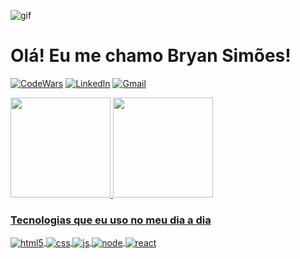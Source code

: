 

![gif](https://user-images.githubusercontent.com/112700266/203802438-00ea9428-b9d9-4d08-9695-b83c97b3d66c.gif)

<h1>Olá! Eu me chamo Bryan Simões!</h1>

[![CodeWars](https://img.shields.io/badge/Codewars-B1361E?style=for-the-badge&logo=Codewars&logoColor=white)](https://www.codewars.com/users/Bryan_Simoes)
[![Linkedln](https://img.shields.io/badge/LinkedIn-0077B5?style=for-the-badge&logo=linkedin&logoColor=white)]([https://github.com/BryanSimoes](https://www.linkedin.com/in/bryan-sim%C3%B5es-5569b2173/))
[![Gmail](https://img.shields.io/badge/Gmail-D14836?style=for-the-badge&logo=gmail&logoColor=white)](mailto:bryansk07@hotmail.com)



  <a href="https://github.com/BryanSimoes">
  <img height="160em" src="https://github-readme-stats-eight-theta.vercel.app/api?username=maiconbre&show_icons=true&theme=dracula&include_all_commits=true&count_private=true"/>
  <img height="160em" src="https://github-readme-stats-eight-theta.vercel.app/api/top-langs/?username=maiconbre&layout=compact&langs_count=8&theme=dracula"/>
  

<h3> Tecnologias que eu uso no meu dia a dia </h3>

<div style="display: inline_block">
  <img align="center" alt="html5" src="https://img.shields.io/badge/HTML5-E34F26?style=for-the-badge&logo=html5&logoColor=white" />
  <img align="center" alt="css" src="https://img.shields.io/badge/CSS3-1572B6?style=for-the-badge&logo=css3&logoColor=white" />
  <img align="center" alt="js" src="https://img.shields.io/badge/JavaScript-F7DF1E?style=for-the-badge&logo=javascript&logoColor=black" />
  <img align="center" alt="node" src="https://img.shields.io/badge/Node.js-43853D?style=for-the-badge&logo=node.js&logoColor=white" />
  <img align="center" alt="react" src="https://img.shields.io/badge/-ReactJs-61DAFB?logo=react&logoColor=black&style=for-the-badge" />
  
  
  
</div><br/>

